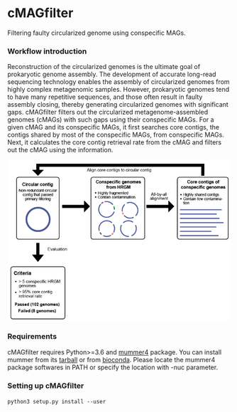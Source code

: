 # cMAGfilter
Filtering faulty circularized genome using conspecific MAGs.

### Workflow introduction
Reconstruction of the circularized genomes is the ultimate goal of prokaryotic genome assembly. The development of accurate long-read sequencing technology enables the assembly of circularized genomes from highly complex metagenomic samples. However, prokaryotic genomes tend to have many repetitive sequences, and those often result in faulty assembly closing, thereby generating circularized genomes with significant gaps. cMAGfilter filters out the circularized metagenome-assembled genomes (cMAGs) with such gaps using their conspecific MAGs. For a given cMAG and its conspecific MAGs, it first searches core contigs, the contigs shared by most of the conspecific MAGs, from conspecific MAGs. Next, it calculates the core contig retrieval rate from the cMAG and filters out the cMAG using the information.

![](images/introductory.png)

### Requirements
cMAGfilter requires Python>=3.6 and [mummer4](https://mummer4.github.io/) package.
You can install mummer from its [tarball](https://github.com/mummer4/mummer/releases) or from [bioconda](https://bioconda.github.io/recipes/mummer4/README.html?highlight=mummer4#package-package%20&#x27;mummer4&#x27;).
Please locate the mummer4 package softwares in PATH or specify the location with -nuc parameter.

### Setting up cMAGfilter
`python3 setup.py install --user
`
